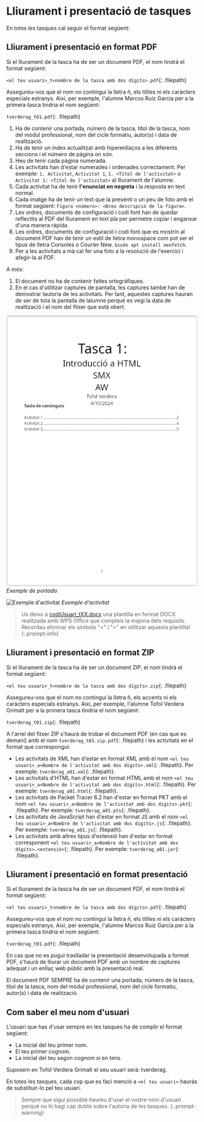 
# Lliurament i presentació de tasques

En totes les tasques cal seguir el format següent:


## Lliurament i presentació en format PDF

Si el lliurament de la tasca ha de ser un document PDF, el nom tindrà el format següent:

`<el teu usuari>_t<nombre de la tasca amb dos dígits>.pdf`{: .filepath}

Assegureu-vos que el nom no contingui la lletra ñ, els titlles ni els caràcters especials estranys. Així, per exemple, l'alumne Marcos Ruiz García per a la primera tasca tindria el nom següent:

`tverderag_t01.pdf`{: .filepath}



1. Ha de contenir una portada, número de la tasca, títol de la tasca, nom del mòdul professional, nom del cicle formatiu, autor(s) i data de realització.
2. Ha de tenir un índex actualitzat amb hiperenllaços a les diferents seccions i el número de pàgina on són.
3. Heu de tenir cada pàgina numerada.
4. Les activitats han d'estar numerades i ordenades correctament. Per exemple: `1. Activitat`, `Activitat 1`, `1. <Títol de l'activitat>` o `Activitat 1: <Títol de l'activitat>` al lliurament de l'alumne.
5. Cada activitat ha de tenir **l'enunciat en negreta** i la resposta en text normal.
6. Cada imatge ha de tenir un text que la presenti o un peu de foto amb el format següent: `Figura <número>: <Breu descripció de la figura>`.
7. Les ordres, documents de configuració i codi font han de quedar reflectits al PDF del lliurament en text pla per permetre copiar i enganxar d'una manera ràpida.
8. Les ordres, documents de configuració i codi font que es mostrin al document PDF han de tenir un estil de lletra monospace com pot ser el tipus de lletra Consoles o Courier New. `$sudo apt install neofetch`.
9. Per a les activitats a mà cal fer una foto a la resolució de l'exercici i afegir-la al PDF.

A més:



1. El document no ha de contenir faltes ortogràfiques.
2. En el cas d'utilitzar captures de pantalla, les captures també han de demostrar lautoria de les activitats. Per tant, aquestes captures hauran de ser de tota la pantalla de lalumne perquè es vegi la data de realització i el nom del fitxer que està obert.


![Exemple de portada](img/tasca1.png)
_Exemple de portada_

![Exemple d'activitat](img/ejemploActividad.png)
_Exemple d'activitat_

> Us deixo a [codiUsuari_tXX.docx](../../assets/codiUsuari_tXX.docx) una plantilla en format DOCX realitzada amb WPS Office que compleix la majoria dels requisits.  Recordau eliminar els símbols "<" i ">" en utilitzar aquesta plantilla!
{:.prompt-info}

## Lliurament i presentació en format ZIP

Si el lliurament de la tasca ha de ser un document ZIP, el nom tindrà el format següent:

`<el teu usuari>_t<nombre de la tasca amb dos dígits>.zip`{: .filepath}

Assegureu-vos que el nom no contingui la lletra ñ, els accents ni els caràcters especials estranys. Així, per exemple, l'alumne Tofol Verdera Grimalt per a la primera tasca tindria el nom següent:

`tverderag_t01.zip`{: .filepath}

A l'arrel del fitxer ZIP s'haurà de trobar el document PDF (en cas que es demani) amb el nom `tverderag_t01.zip.pdf`{: .filepath} i les activitats en el format que correspongui:



* Les activitats de XML han d'estar en format XML amb el nom `<el teu usuari>_a<Nombre de l'activitat amb dos dígits>.xml`{: .filepath}. Per exemple: `tverderag_a01.xml`{: .filepath}.
* Les activitats d'HTML han d'estar en format HTML amb el nom `<el teu usuari>_a<Nombre de l'activitat amb dos dígits>.html`{: .filepath}. Per exemple: `tverderag_a01.html`{: .filepath}.
* Les activitats de Packet Tracer 6.2 han d'estar en format PKT amb el nom `<el teu usuari>_a<Nombre de l'activitat amb dos dígits>.pkt`{: .filepath}. Per exemple: `tverderag_a01.pts`{: .filepath}.
* Les activitats de JavaScript han d'estar en format JS amb el nom `<el teu usuari>_a<Nombre de l'activitat amb dos dígits>.js`{: .filepath}. Per exemple: `tverderag_a01.js`{: .filepath}.
* Les activitats amb altres tipus d'extensió han d'estar en format corresponent `<el teu usuari>_a<Nombre de l'activitat amb dos dígits>.<extensió>`{: .filepath}. Per exemple: `tverderag_a01.jar`{: .filepath}.


## Lliurament i presentació en format presentació

Si el lliurament de la tasca ha de ser un document PDF, el nom tindrà el format següent:

`<el teu usuari>_t<nombre de la tasca amb dos dígits>.pdf`{: .filepath}

Assegureu-vos que el nom no contingui la lletra ñ, els titlles ni els caràcters especials estranys. Així, per exemple, l'alumne Marcos Ruiz García per a la primera tasca tindria el nom següent:

`tverderag_t01.pdf`{: .filepath}

En cas que no es pugui traslladar la presentació desenvolupada a format PDF, s'haurà de lliurar un document PDF amb un nombre de captures adequat i un enllaç web públic amb la presentació real.

El document PDF SEMPRE ha de contenir una portada, número de la tasca, títol de la tasca, nom del mòdul professional, nom del cicle formatiu, autor(s) i data de realització.

## Com saber el meu nom d'usuari

L'usuari que has d'usar sempre en les tasques ha de complir el format següent:



* La inicial del teu primer nom.
* El teu primer cognom.
* La inicial del teu segon cognom si en tens.

Suposem en Tofol Verdera Grimalt el seu usuari serà: tverderag.

En totes les tasques, cada cop que es faci menció a `<el teu usuari>` hauràs de substituir-lo pel teu usuari.


> Sempre que sigui possible haureu d'usar el vostre nom d'usuari perquè no hi hagi cap dubte sobre l'autoria de les tasques. {:.prompt-warning}
